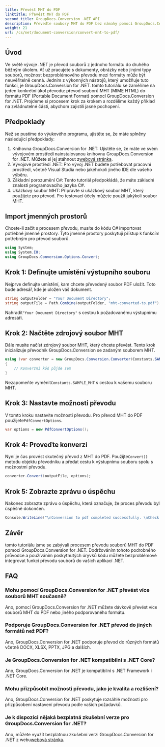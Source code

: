 ```yaml
---
title: Převést MHT do PDF
linktitle: Převést MHT do PDF
second_title: GroupDocs.Conversion .NET API
description: Převeďte soubory MHT do PDF bez námahy pomocí GroupDocs.Conversion for .NET. Postupujte podle našeho podrobného průvodce pro bezproblémovou integraci do vašich aplikací .NET.
weight: 21
url: /cs/net/document-conversion/convert-mht-to-pdf/
---
```

## Úvod
Ve světě vývoje .NET je převod souborů z jednoho formátu do druhého běžným úkolem. Ať už pracujete s dokumenty, obrázky nebo jinými typy souborů, možnost bezproblémového převodu mezi formáty může být neuvěřitelně cenná. Jedním z výkonných nástrojů, který umožňuje tuto funkci, je GroupDocs.Conversion for .NET.
tomto tutoriálu se zaměříme na jeden konkrétní úkol převodu: převod souborů MHT (MIME HTML) do formátu PDF (Portable Document Format) pomocí GroupDocs.Conversion for .NET. Projdeme si procesem krok za krokem a rozdělíme každý příklad na zvládnutelné části, abychom zajistili jasné pochopení.
## Předpoklady
Než se pustíme do výukového programu, ujistěte se, že máte splněny následující předpoklady:
1.  Knihovna GroupDocs.Conversion for .NET: Ujistěte se, že máte ve svém vývojovém prostředí nainstalovanou knihovnu GroupDocs.Conversion for .NET. Můžete si jej stáhnout z[webová stránka](https://releases.groupdocs.com/conversion/net/).
2. Vývojové prostředí .NET: Pro vývoj .NET budete potřebovat pracovní prostředí, včetně Visual Studia nebo jakéhokoli jiného IDE dle vašeho výběru.
3. Základní porozumění C#: Tento tutoriál předpokládá, že máte základní znalosti programovacího jazyka C#.
4. Ukázkový soubor MHT: Připravte si ukázkový soubor MHT, který použijete pro převod. Pro testovací účely můžete použít jakýkoli soubor MHT.

## Import jmenných prostorů
Chcete-li začít s procesem převodu, musíte do kódu C# importovat potřebné jmenné prostory. Tyto jmenné prostory poskytují přístup k funkcím potřebným pro převod souborů.
```csharp
using System;
using System.IO;
using GroupDocs.Conversion.Options.Convert;
```
## Krok 1: Definujte umístění výstupního souboru
Nejprve definujte umístění, kam chcete převedený soubor PDF uložit. Toto bude adresář, kde je uložen váš dokument.
```csharp
string outputFolder = "Your Document Directory";
string outputFile = Path.Combine(outputFolder, "mht-converted-to.pdf");
```
 Nahradit`"Your Document Directory"` s cestou k požadovanému výstupnímu adresáři.
## Krok 2: Načtěte zdrojový soubor MHT
Dále musíte načíst zdrojový soubor MHT, který chcete převést. Tento krok inicializuje převodník GroupDocs.Conversion se zadaným souborem MHT.
```csharp
using (var converter = new GroupDocs.Conversion.Converter(Constants.SAMPLE_MHT))
{
    // Konverzní kód půjde sem
}
```
Nezapomeňte vyměnit`Constants.SAMPLE_MHT` s cestou k vašemu souboru MHT.
## Krok 3: Nastavte možnosti převodu
 V tomto kroku nastavíte možnosti převodu. Pro převod MHT do PDF použijete`PdfConvertOptions`.
```csharp
var options = new PdfConvertOptions();
```
## Krok 4: Proveďte konverzi
 Nyní je čas provést skutečný převod z MHT do PDF. Použijte`Convert()` metodu objektu převodníku a předat cestu k výstupnímu souboru spolu s možnostmi převodu.
```csharp
converter.Convert(outputFile, options);
```
## Krok 5: Zobrazte zprávu o úspěchu
Nakonec zobrazte zprávu o úspěchu, která označuje, že proces převodu byl úspěšně dokončen.
```csharp
Console.WriteLine("\nConversion to pdf completed successfully. \nCheck output in {0}", outputFolder);
```

## Závěr
tomto tutoriálu jsme se zabývali procesem převodu souborů MHT do PDF pomocí GroupDocs.Conversion for .NET. Dodržováním tohoto podrobného průvodce a používáním poskytnutých úryvků kódu můžete bezproblémově integrovat funkci převodu souborů do vašich aplikací .NET.
## FAQ
### Mohu pomocí GroupDocs.Conversion for .NET převést více souborů MHT současně?
Ano, pomocí GroupDocs.Conversion for .NET můžete dávkově převést více souborů MHT do PDF nebo jiného podporovaného formátu.
### Podporuje GroupDocs.Conversion for .NET převod do jiných formátů než PDF?
Ano, GroupDocs.Conversion for .NET podporuje převod do různých formátů včetně DOCX, XLSX, PPTX, JPG a dalších.
### Je GroupDocs.Conversion for .NET kompatibilní s .NET Core?
Ano, GroupDocs.Conversion for .NET je kompatibilní s .NET Framework i .NET Core.
### Mohu přizpůsobit možnosti převodu, jako je kvalita a rozlišení?
Ano, GroupDocs.Conversion for .NET poskytuje rozsáhlé možnosti pro přizpůsobení nastavení převodu podle vašich požadavků.
### Je k dispozici nějaká bezplatná zkušební verze pro GroupDocs.Conversion for .NET?
 Ano, můžete využít bezplatnou zkušební verzi GroupDocs.Conversion for .NET z webu[webová stránka](https://releases.groupdocs.com/).